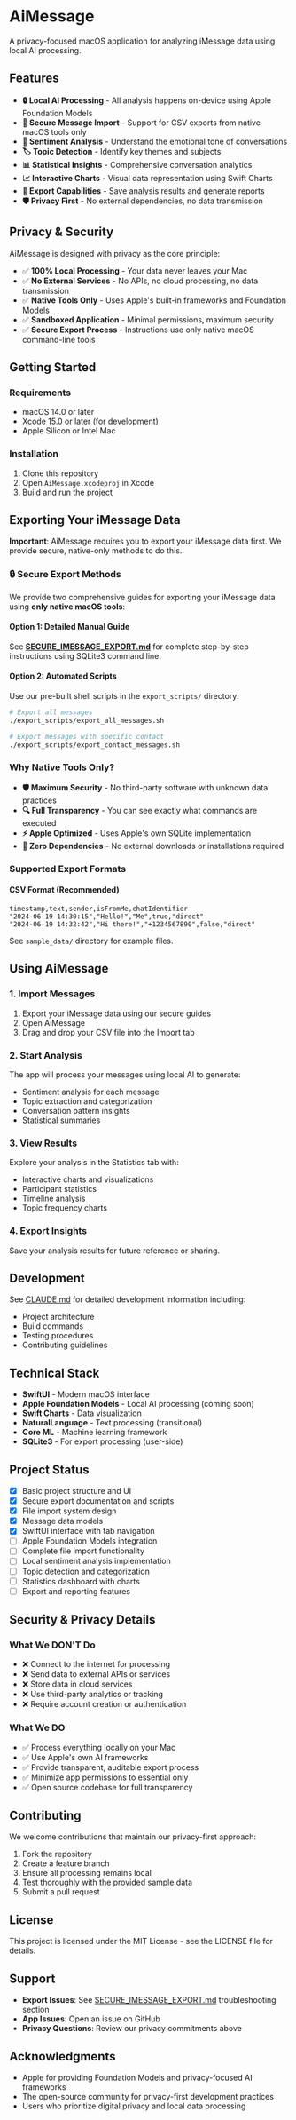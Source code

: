 # AiMessage

A privacy-focused macOS application for analyzing iMessage data using local AI processing.

## Features

- **🔒 Local AI Processing** - All analysis happens on-device using Apple Foundation Models
- **📁 Secure Message Import** - Support for CSV exports from native macOS tools only
- **🧠 Sentiment Analysis** - Understand the emotional tone of conversations
- **🏷️ Topic Detection** - Identify key themes and subjects
- **📊 Statistical Insights** - Comprehensive conversation analytics
- **📈 Interactive Charts** - Visual data representation using Swift Charts
- **💾 Export Capabilities** - Save analysis results and generate reports
- **🛡️ Privacy First** - No external dependencies, no data transmission

## Privacy & Security

AiMessage is designed with privacy as the core principle:
- ✅ **100% Local Processing** - Your data never leaves your Mac
- ✅ **No External Services** - No APIs, no cloud processing, no data transmission
- ✅ **Native Tools Only** - Uses Apple's built-in frameworks and Foundation Models
- ✅ **Sandboxed Application** - Minimal permissions, maximum security
- ✅ **Secure Export Process** - Instructions use only native macOS command-line tools

## Getting Started

### Requirements

- macOS 14.0 or later
- Xcode 15.0 or later (for development)
- Apple Silicon or Intel Mac

### Installation

1. Clone this repository
2. Open `AiMessage.xcodeproj` in Xcode
3. Build and run the project

## Exporting Your iMessage Data

**Important**: AiMessage requires you to export your iMessage data first. We provide secure, native-only methods to do this.

### 🔒 Secure Export Methods

We provide two comprehensive guides for exporting your iMessage data using **only native macOS tools**:

#### Option 1: Detailed Manual Guide
See **[SECURE_IMESSAGE_EXPORT.md](SECURE_IMESSAGE_EXPORT.md)** for complete step-by-step instructions using SQLite3 command line.

#### Option 2: Automated Scripts
Use our pre-built shell scripts in the `export_scripts/` directory:

```bash
# Export all messages
./export_scripts/export_all_messages.sh

# Export messages with specific contact
./export_scripts/export_contact_messages.sh
```

### Why Native Tools Only?

- **🛡️ Maximum Security** - No third-party software with unknown data practices
- **🔍 Full Transparency** - You can see exactly what commands are executed
- **⚡ Apple Optimized** - Uses Apple's own SQLite implementation
- **🚫 Zero Dependencies** - No external downloads or installations required

### Supported Export Formats

#### CSV Format (Recommended)
```csv
timestamp,text,sender,isFromMe,chatIdentifier
"2024-06-19 14:30:15","Hello!","Me",true,"direct"
"2024-06-19 14:32:42","Hi there!","+1234567890",false,"direct"
```

See `sample_data/` directory for example files.

## Using AiMessage

### 1. Import Messages
1. Export your iMessage data using our secure guides
2. Open AiMessage
3. Drag and drop your CSV file into the Import tab

### 2. Start Analysis
The app will process your messages using local AI to generate:
- Sentiment analysis for each message
- Topic extraction and categorization  
- Conversation pattern insights
- Statistical summaries

### 3. View Results
Explore your analysis in the Statistics tab with:
- Interactive charts and visualizations
- Participant statistics
- Timeline analysis
- Topic frequency charts

### 4. Export Insights
Save your analysis results for future reference or sharing.

## Development

See [CLAUDE.md](CLAUDE.md) for detailed development information including:
- Project architecture
- Build commands
- Testing procedures
- Contributing guidelines

## Technical Stack

- **SwiftUI** - Modern macOS interface
- **Apple Foundation Models** - Local AI processing (coming soon)
- **Swift Charts** - Data visualization
- **NaturalLanguage** - Text processing (transitional)
- **Core ML** - Machine learning framework
- **SQLite3** - For export processing (user-side)

## Project Status

- [x] Basic project structure and UI
- [x] Secure export documentation and scripts
- [x] File import system design
- [x] Message data models
- [x] SwiftUI interface with tab navigation
- [ ] Apple Foundation Models integration
- [ ] Complete file import functionality
- [ ] Local sentiment analysis implementation
- [ ] Topic detection and categorization
- [ ] Statistics dashboard with charts
- [ ] Export and reporting features

## Security & Privacy Details

### What We DON'T Do
- ❌ Connect to the internet for processing
- ❌ Send data to external APIs or services
- ❌ Store data in cloud services
- ❌ Use third-party analytics or tracking
- ❌ Require account creation or authentication

### What We DO
- ✅ Process everything locally on your Mac
- ✅ Use Apple's own AI frameworks
- ✅ Provide transparent, auditable export process
- ✅ Minimize app permissions to essential only
- ✅ Open source codebase for full transparency

## Contributing

We welcome contributions that maintain our privacy-first approach:

1. Fork the repository
2. Create a feature branch
3. Ensure all processing remains local
4. Test thoroughly with the provided sample data
5. Submit a pull request

## License

This project is licensed under the MIT License - see the LICENSE file for details.

## Support

- **Export Issues**: See [SECURE_IMESSAGE_EXPORT.md](SECURE_IMESSAGE_EXPORT.md) troubleshooting section
- **App Issues**: Open an issue on GitHub
- **Privacy Questions**: Review our privacy commitments above

## Acknowledgments

- Apple for providing Foundation Models and privacy-focused AI frameworks
- The open-source community for privacy-first development practices
- Users who prioritize digital privacy and local data processing